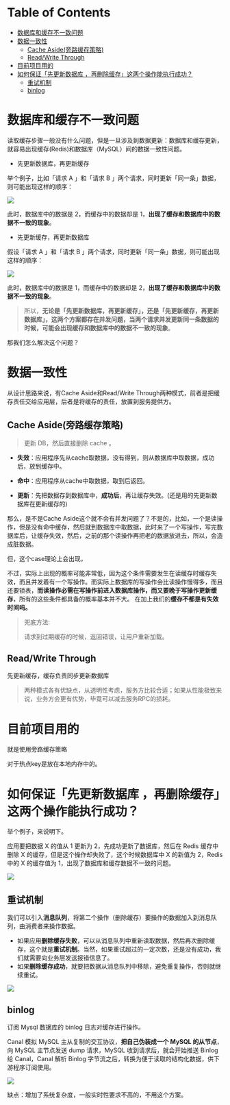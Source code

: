 # Table of Contents

* [数据库和缓存不一致问题](#数据库和缓存不一致问题)
* [数据一致性](#数据一致性)
  * [Cache Aside(旁路缓存策略)](#cache-aside旁路缓存策略)
  * [Read/Write Through](#readwrite-through)
* [目前项目用的](#目前项目用的)
* [如何保证「先更新数据库 ，再删除缓存」这两个操作能执行成功？](#如何保证先更新数据库-再删除缓存这两个操作能执行成功)
  * [重试机制](#重试机制)
  * [binlog](#binlog)








# 数据库和缓存不一致问题

读取缓存步骤一般没有什么问题，但是一旦涉及到数据更新：数据库和缓存更新，就容易出现缓存(Redis)和数据库（MySQL）间的数据一致性问题。



+  先更新数据库，再更新缓存

举个例子，比如「请求 A 」和「请求 B 」两个请求，同时更新「同一条」数据，则可能出现这样的顺序：

![](.images/640.png)

此时，数据库中的数据是 2，而缓存中的数据却是 1，**出现了缓存和数据库中的数据不一致的现象**。

+  先更新缓存，再更新数据库

  

假设「请求 A 」和「请求 B 」两个请求，同时更新「同一条」数据，则可能出现这样的顺序：



![](.images/640-1631102511531.png)

此时，数据库中的数据是 1，而缓存中的数据却是 2，**出现了缓存和数据库中的数据不一致的现象**。



> 所以，**无论是「先更新数据库，再更新缓存」，还是「先更新缓存，再更新数据库」，这两个方案都存在并发问题，当两个请求并发更新同一条数据的时候，可能会出现缓存和数据库中的数据不一致的现象**。



那我们怎么解决这个问题？





# 数据一致性

从设计思路来说，有Cache Aside和Read/Write Through两种模式，前者是把缓存责任交给应用层，后者是将缓存的责任，放置到服务提供方。



## Cache Aside(旁路缓存策略)

> 更新 DB，然后直接删除 cache 。

- **失效**：应用程序先从cache取数据，没有得到，则从数据库中取数据，成功后，放到缓存中。

- **命中**：应用程序从cache中取数据，取到后返回。

- **更新**：先把数据存到数据库中，**成功后**，再让缓存失效。(还是用的先更新数据库在更新缓存的)

那么，是不是Cache Aside这个就不会有并发问题了？不是的，比如，一个是读操作，但是没有命中缓存，然后就到数据库中取数据，此时来了一个写操作，写完数据库后，让缓存失效，然后，之前的那个读操作再把老的数据放进去，所以，会造成脏数据。

但，这个case理论上会出现，

不过，实际上出现的概率可能非常低，因为这个条件需要发生在读缓存时缓存失效，而且并发着有一个写操作。而实际上数据库的写操作会比读操作慢得多，而且还要锁表，**而读操作必需在写操作前进入数据库操作，而又要晚于写操作更新缓存**，所有的这些条件都具备的概率基本并不大。
在加上我们的**缓存不都是有失效时间吗。**





> 兜底方法:
>
> 请求到过期缓存的时候，返回错误，让用户重新加载。

## Read/Write Through 

先更新缓存，缓存负责同步更新数据库





>  两种模式各有优缺点，从透明性考虑，服务方比较合适；如果从性能极致来说，业务方会更有优势，毕竟可以减去服务RPC的损耗。



# 目前项目用的 

就是使用旁路缓存策略

对于热点key是放在本地内存中的。





# 如何保证「先更新数据库 ，再删除缓存」这两个操作能执行成功？

举个例子，来说明下。

应用要把数据 X 的值从 1 更新为 2，先成功更新了数据库，然后在 Redis 缓存中删除 X 的缓存，但是这个操作却失败了，这个时候数据库中 X 的新值为 2，Redis 中的 X 的缓存值为 1，出现了数据库和缓存数据不一致的问题。

![](.images/下载-1634353459915.png)



## 重试机制

我们可以引入**消息队列**，将第二个操作（删除缓存）要操作的数据加入到消息队列，由消费者来操作数据。

- 如果应用**删除缓存失败**，可以从消息队列中重新读取数据，然后再次删除缓存，这个就是**重试机制**。当然，如果重试超过的一定次数，还是没有成功，我们就需要向业务层发送报错信息了。
- 如果**删除缓存成功**，就要把数据从消息队列中移除，避免重复操作，否则就继续重试。

![](.images/下载-1634353549432.png)



## binlog

订阅 Mysql 数据库的 binlog 日志对缓存进行操作。



Canal 模拟 MySQL 主从复制的交互协议，**把自己伪装成一个 MySQL 的从节点**，向 MySQL 主节点发送 dump 请求，MySQL 收到请求后，就会开始推送 Binlog 给 Canal，Canal 解析 Binlog 字节流之后，转换为便于读取的结构化数据，供下游程序订阅使用。


![](.images/下载.png)



缺点：增加了系统复杂度，一般实时性要求不高的，不用这个方案。
